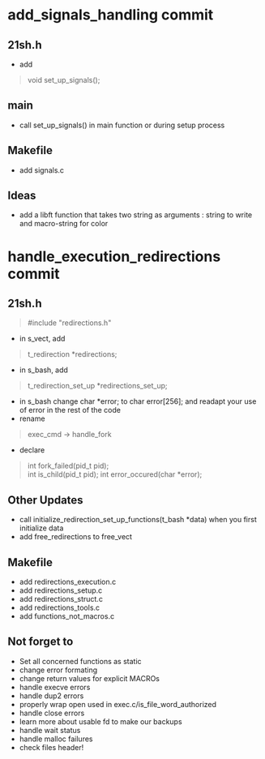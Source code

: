 # add_signals_handling commit

## 21sh.h
* add 
> void set_up_signals();

## main
* call set_up_signals() in main function or during setup process

## Makefile
* add signals.c

## Ideas
* add a libft function that takes two string as arguments : string to write and macro-string for color

# handle_execution_redirections commit

## 21sh.h
> #include "redirections.h"
* in s_vect, add
> t_redirection		*redirections;
* in s_bash, add
> t_redirection_set_up *redirections_set_up;
* in s_bash change char *error; to char error[256]; and readapt your use of error in the rest of the code
* rename
> exec_cmd -> handle_fork
* declare
> int fork_failed(pid_t pid);\
> int is_child(pid_t pid);
> int error_occured(char *error);

## Other Updates
* call initialize_redirection_set_up_functions(t_bash *data) when you first initialize data
* add free_redirections to free_vect

## Makefile
* add redirections_execution.c
* add redirections_setup.c
* add redirections_struct.c
* add redirections_tools.c
* add functions_not_macros.c

## Not forget to
* Set all concerned functions as static
* change error formating
* change return values for explicit MACROs
* handle execve errors
* handle dup2 errors
* properly wrap open used in exec.c/is_file_word_authorized
* handle close errors
* learn more about usable fd to make our backups
* handle wait status
* handle malloc failures
* check files header!